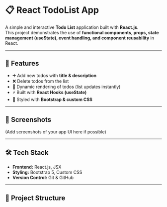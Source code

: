 # 📋 React TodoList App

A simple and interactive **Todo List** application built with **React.js**.  
This project demonstrates the use of **functional components, props, state management (useState), event handling, and component reusability** in React.  

---

## 🚀 Features
- ➕ Add new todos with **title & description**  
- ❌ Delete todos from the list  
- 📝 Dynamic rendering of todos (list updates instantly)  
- ⚡ Built with **React Hooks (useState)**  
- 🎨 Styled with **Bootstrap & custom CSS**  

---

## 📸 Screenshots
(Add screenshots of your app UI here if possible)

---

## 🛠️ Tech Stack
- **Frontend:** React.js, JSX  
- **Styling:** Bootstrap 5, Custom CSS  
- **Version Control:** Git & GitHub  

---

## 📂 Project Structure
